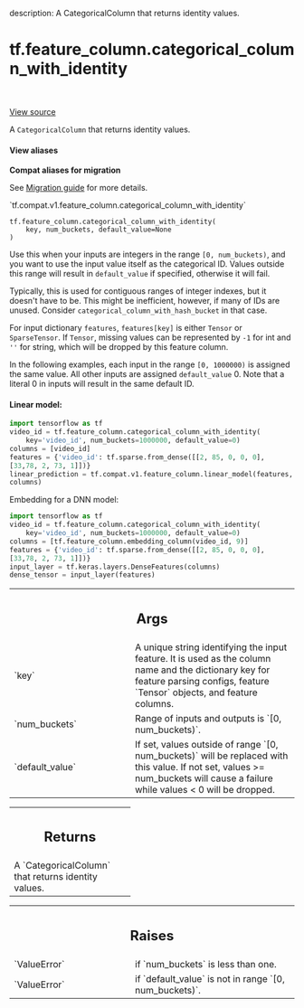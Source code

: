 description: A CategoricalColumn that returns identity values.

<div itemscope itemtype="http://developers.google.com/ReferenceObject">
<meta itemprop="name" content="tf.feature_column.categorical_column_with_identity" />
<meta itemprop="path" content="Stable" />
</div>

# tf.feature_column.categorical_column_with_identity

<!-- Insert buttons and diff -->

<table class="tfo-notebook-buttons tfo-api nocontent" align="left">

</table>

<a target="_blank" href="/code/stable/tensorflow/python/feature_column/feature_column_v2.py">View source</a>



A `CategoricalColumn` that returns identity values.

<section class="expandable">
  <h4 class="showalways">View aliases</h4>
  <p>
<b>Compat aliases for migration</b>
<p>See
<a href="https://www.tensorflow.org/guide/migrate">Migration guide</a> for
more details.</p>
<p>`tf.compat.v1.feature_column.categorical_column_with_identity`</p>
</p>
</section>

<pre class="devsite-click-to-copy prettyprint lang-py tfo-signature-link">
<code>tf.feature_column.categorical_column_with_identity(
    key, num_buckets, default_value=None
)
</code></pre>



<!-- Placeholder for "Used in" -->

Use this when your inputs are integers in the range `[0, num_buckets)`, and
you want to use the input value itself as the categorical ID. Values outside
this range will result in `default_value` if specified, otherwise it will
fail.

Typically, this is used for contiguous ranges of integer indexes, but
it doesn't have to be. This might be inefficient, however, if many of IDs
are unused. Consider `categorical_column_with_hash_bucket` in that case.

For input dictionary `features`, `features[key]` is either `Tensor` or
`SparseTensor`. If `Tensor`, missing values can be represented by `-1` for int
and `''` for string, which will be dropped by this feature column.

In the following examples, each input in the range `[0, 1000000)` is assigned
the same value. All other inputs are assigned `default_value` 0. Note that a
literal 0 in inputs will result in the same default ID.

#### Linear model:



```python
import tensorflow as tf
video_id = tf.feature_column.categorical_column_with_identity(
    key='video_id', num_buckets=1000000, default_value=0)
columns = [video_id]
features = {'video_id': tf.sparse.from_dense([[2, 85, 0, 0, 0],
[33,78, 2, 73, 1]])}
linear_prediction = tf.compat.v1.feature_column.linear_model(features,
columns)
```

Embedding for a DNN model:

```python
import tensorflow as tf
video_id = tf.feature_column.categorical_column_with_identity(
    key='video_id', num_buckets=1000000, default_value=0)
columns = [tf.feature_column.embedding_column(video_id, 9)]
features = {'video_id': tf.sparse.from_dense([[2, 85, 0, 0, 0],
[33,78, 2, 73, 1]])}
input_layer = tf.keras.layers.DenseFeatures(columns)
dense_tensor = input_layer(features)
```

<!-- Tabular view -->
 <table class="responsive fixed orange">
<colgroup><col width="214px"><col></colgroup>
<tr><th colspan="2"><h2 class="add-link">Args</h2></th></tr>

<tr>
<td>
`key`
</td>
<td>
A unique string identifying the input feature. It is used as the
column name and the dictionary key for feature parsing configs, feature
`Tensor` objects, and feature columns.
</td>
</tr><tr>
<td>
`num_buckets`
</td>
<td>
Range of inputs and outputs is `[0, num_buckets)`.
</td>
</tr><tr>
<td>
`default_value`
</td>
<td>
If set, values outside of range `[0, num_buckets)` will
be replaced with this value. If not set, values >= num_buckets will
cause a failure while values < 0 will be dropped.
</td>
</tr>
</table>



<!-- Tabular view -->
 <table class="responsive fixed orange">
<colgroup><col width="214px"><col></colgroup>
<tr><th colspan="2"><h2 class="add-link">Returns</h2></th></tr>
<tr class="alt">
<td colspan="2">
A `CategoricalColumn` that returns identity values.
</td>
</tr>

</table>



<!-- Tabular view -->
 <table class="responsive fixed orange">
<colgroup><col width="214px"><col></colgroup>
<tr><th colspan="2"><h2 class="add-link">Raises</h2></th></tr>

<tr>
<td>
`ValueError`
</td>
<td>
if `num_buckets` is less than one.
</td>
</tr><tr>
<td>
`ValueError`
</td>
<td>
if `default_value` is not in range `[0, num_buckets)`.
</td>
</tr>
</table>

